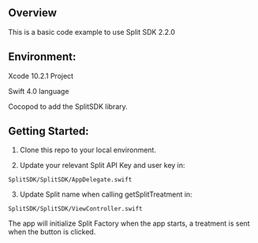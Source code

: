 ## Overview

This is a basic code example to use Split SDK 2.2.0

## Environment:

Xcode  10.2.1 Project 

Swift 4.0 language

Cocopod to add the SplitSDK library.

## Getting Started:

1. Clone this repo to your local environment.


2. Update your relevant Split API Key and user key in:

```
SplitSDK/SplitSDK/AppDelegate.swift
```

3. Update Split name when calling getSplitTreatment in:

```
SplitSDK/SplitSDK/ViewController.swift
```

The app will initialize Split Factory when the app starts, a treatment is sent when the button is clicked.


